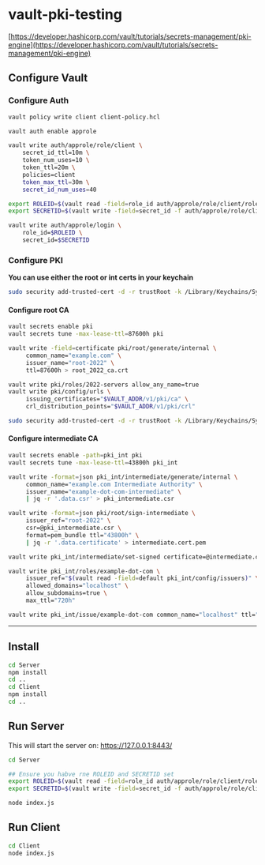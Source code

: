 # vault-pki-testing
[https://developer.hashicorp.com/vault/tutorials/secrets-management/pki-engine](https://developer.hashicorp.com/vault/tutorials/secrets-management/pki-engine)

## Configure Vault

### Configure Auth
```bash
vault policy write client client-policy.hcl

vault auth enable approle

vault write auth/approle/role/client \
    secret_id_ttl=10m \
    token_num_uses=10 \
    token_ttl=20m \
    policies=client
    token_max_ttl=30m \
    secret_id_num_uses=40

export ROLEID=$(vault read -field=role_id auth/approle/role/client/role-id)
export SECRETID=$(vault write -field=secret_id -f auth/approle/role/client/secret-id)

vault write auth/approle/login \
    role_id=$ROLEID \
    secret_id=$SECRETID
```

### Configure PKI
**You can use either the root or int certs in your keychain**
```bash
sudo security add-trusted-cert -d -r trustRoot -k /Library/Keychains/System.keychain root_2022_ca.crt
```

#### Configure root CA
```bash
vault secrets enable pki
vault secrets tune -max-lease-ttl=87600h pki

vault write -field=certificate pki/root/generate/internal \
     common_name="example.com" \
     issuer_name="root-2022" \
     ttl=87600h > root_2022_ca.crt

vault write pki/roles/2022-servers allow_any_name=true
vault write pki/config/urls \
     issuing_certificates="$VAULT_ADDR/v1/pki/ca" \
     crl_distribution_points="$VAULT_ADDR/v1/pki/crl"

```

```bash
sudo security add-trusted-cert -d -r trustRoot -k /Library/Keychains/System.keychain intermediate.cert.pem
```

#### Configure intermediate CA

```bash
vault secrets enable -path=pki_int pki
vault secrets tune -max-lease-ttl=43800h pki_int

vault write -format=json pki_int/intermediate/generate/internal \
     common_name="example.com Intermediate Authority" \
     issuer_name="example-dot-com-intermediate" \
     | jq -r '.data.csr' > pki_intermediate.csr

vault write -format=json pki/root/sign-intermediate \
     issuer_ref="root-2022" \
     csr=@pki_intermediate.csr \
     format=pem_bundle ttl="43800h" \
     | jq -r '.data.certificate' > intermediate.cert.pem

vault write pki_int/intermediate/set-signed certificate=@intermediate.cert.pem

vault write pki_int/roles/example-dot-com \
     issuer_ref="$(vault read -field=default pki_int/config/issuers)" \
     allowed_domains="localhost" \
     allow_subdomains=true \
     max_ttl="720h"

vault write pki_int/issue/example-dot-com common_name="localhost" ttl="24h"
```

---
## Install
```bash
cd Server
npm install
cd ..
cd Client
npm install
cd ..
```

## Run Server
This will start the server on: https://127.0.0.1:8443/
```bash
cd Server

## Ensure you habve rne ROLEID and SECRETID set
export ROLEID=$(vault read -field=role_id auth/approle/role/client/role-id)
export SECRETID=$(vault write -field=secret_id -f auth/approle/role/client/secret-id)

node index.js
```


## Run Client
```bash
cd Client
node index.js
```


